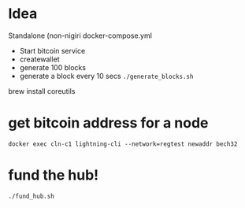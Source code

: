 # Idea

Standalone (non-nigiri docker-compose.yml

- Start bitcoin service
- createwallet
- generate 100 blocks
- generate a block every 10 secs `./generate_blocks.sh`

brew install coreutils

# get bitcoin address for a node

`docker exec cln-c1 lightning-cli --network=regtest newaddr bech32`

# fund the hub!

`./fund_hub.sh`